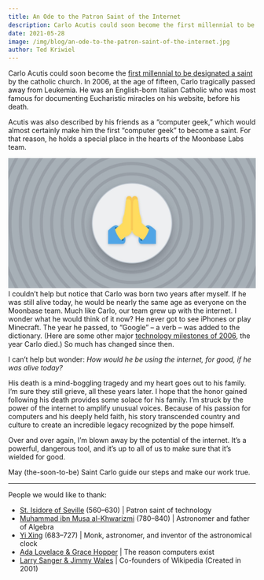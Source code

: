 ```yaml
---
title: An Ode to the Patron Saint of the Internet
description: Carlo Acutis could soon become the first millennial to be designated a saint.
date: 2021-05-28
image: /img/blog/an-ode-to-the-patron-saint-of-the-internet.jpg
author: Ted Kriwiel
---
```


Carlo Acutis could soon become the [first millennial to be designated a saint](https://www.bbc.com/news/world-europe-54507064#:~:text=Carlo%20Acutis%2C%20who%20died%20of,run%20websites%20for%20Catholic%20organisations) by the catholic church. In 2006, at the age of fifteen, Carlo tragically passed away from Leukemia. He was an English-born Italian Catholic who was most famous for documenting Eucharistic miracles on his website, before his death.

Acutis was also described by his friends as a “computer geek,” which would almost certainly make him the first “computer geek” to become a saint. For that reason, he holds a special place in the hearts of the Moonbase Labs team.

![](/img/blog/an-ode-to-the-patron-saint-of-the-internet.jpg)
I couldn’t help but notice that Carlo was born two years after myself. If he was still alive today, he would be nearly the same age as everyone on the Moonbase team. Much like Carlo, our team grew up with the internet. I wonder what he would think of it now? He never got to see iPhones or play Minecraft. The year he passed, to “Google” – a verb – was added to the dictionary. (Here are some other major [technology milestones of 2006](https://www.computerhistory.org/timeline/2006/), the year Carlo died.) So much has changed since then.

I can’t help but wonder: _How would he be using the internet, for good, if he was alive today?_

His death is a mind-boggling tragedy and my heart goes out to his family. I’m sure they still grieve, all these years later. I hope that the honor gained following his death provides some solace for his family. I’m struck by the power of the internet to amplify unusual voices. Because of his passion for computers and his deeply held faith, his story transcended country and culture to create an incredible legacy recognized by the pope himself.

Over and over again, I’m blown away by the potential of the internet. It’s a powerful, dangerous tool, and it’s up to all of us to make sure that it’s wielded for good.

May (the-soon-to-be) Saint Carlo guide our steps and make our work true.

***

People we would like to thank:

*   [St. Isidore of Seville](https://en.wikipedia.org/wiki/Isidore_of_Seville) (560–630) | Patron saint of technology
*   [Muhammad ibn Musa al-Khwarizmi](https://en.wikipedia.org/wiki/Muhammad_ibn_Musa_al-Khwarizmi#Life) (780–840) | Astronomer and father of Algebra
*   [Yi Xing](https://en.wikipedia.org/wiki/Yi_Xing) (683–727) | Monk, astronomer, and inventor of the astronomical clock
*   [Ada Lovelace & Grace Hopper](https://en.wikipedia.org/wiki/Women_in_computing) | The reason computers exist
*   [Larry Sanger & Jimmy Wales](https://en.wikipedia.org/wiki/Main_Page) | Co-founders of Wikipedia (Created in 2001)
